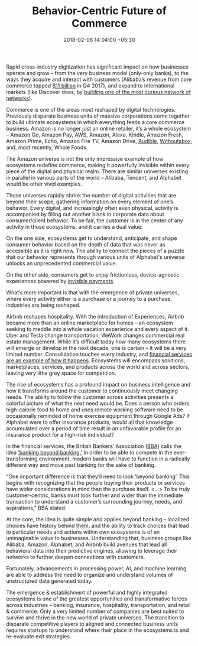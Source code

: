 ﻿---
title: Behavior-Centric Future of Commerce
date: 2018-02-06 14:04:00 +05:30
tags:
- insurance
- financial services
- startups
- technology
- machine learning
- big data
- artificial intelligence
- AI
Image: "/uploads/ecosystem.jpg"
Description: Localized choices have history behind them, and the ability to track
  choices that lead to particular needs and actions within a private ecosystem is
  of an unimaginable value to businesses.
Person: Elena Mesropyan
category:
- Enabling Technologies
Companies:
- Amazon
- Alibaba
- Alphabet
- Airbnb
- Uber
- 'Tesla '
- Tencent
- Discover
Markets:
- US
- North America
- China
- Asia
Is Featured: true
---

Rapid cross-industry digitization has significant impact on how businesses operate and grow – from the very business model (only-only banks), to the ways they acquire and interact with customers (Alibaba’s revenue from core commerce topped [$11 billion](http://www.alibabagroup.com/en/news/press_pdf/p180201.pdf) in Q4 2017), and expand to international markets (like Discover does, by [building one of the most curious network of networks](https://gomedici.com/rediscovering-discover-the-network-of-networks/)).

Commerce is one of the areas most reshaped by digital technologies. Previously disparate business units of massive corporations come together to build ultimate ecosystems in which everything feeds a core commerce business. Amazon is no longer just an online retailer, it’s a whole ecosystem – Amazon Go, Amazon Pay, AWS, Amazon, Alexa, Kindle, Amazon Fresh, Amazon Prime, Echo, Amazon Fire TV, Amazon Drive, [Audible](https://www.audible.com/), [Withoutabox](https://www.withoutabox.com/), and, most recently, Whole Foods.

The Amazon universe is not the only impressive example of how ecosystems redefine commerce, making it powerfully invisible within every piece of the digital and physical realm. There are similar universes existing in parallel in various parts of the world – Alibaba, Tencent, and Alphabet would be other vivid examples.

Those universes rapidly shrink the number of digital activities that are beyond their scope, gathering information on every element of one’s behavior. Every digital, and increasingly often even physical, activity is accompanied by filling out another blank in corporate data about consumer/client behavior. To be fair, the customer is in the center of any activity in those ecosystems, and it carries a dual value:

On the one side, ecosystems get to understand, anticipate, and shape consumer behavior based on the depth of data that was never as accessible as it is right now. The ability to connect the pieces of a puzzle that our behavior represents through various units of Alphabet's universe unlocks an unprecedented commercial value.

On the other side, consumers get to enjoy frictionless, device-agnostic experiences powered by [invisible payments](https://gomedici.com/payments-a-fading-experience/).

What’s more important is that with the emergence of private universes, where every activity either is a purchase or a journey to a purchase, industries are being reshaped.

Airbnb reshapes hospitality. With the introduction of Experiences, Airbnb became more than an online marketplace for homes – an ecosystem seeking to meddle into a whole vacation experience and every aspect of it. Uber and Tesla change transportation, WeWork changes commercial real estate management. While it’s difficult today how many ecosystems there will emerge or develop in the next decade, one is certain – it will be a very limited number. Consolidation touches every industry, and [financial services are an example of how it happens](https://gomedici.com/7k-fintech-startups-globally-will-fall-victim-to-consolidation-in-finserv/). Ecosystems will encompass solutions, marketplaces, services, and products across the world and across sectors, leaving very little grey space for competition.

The rise of ecosystems has a profound impact on business intelligence and how it transforms around the customer to continuously meet changing needs. The ability to follow the customer across activities presents a colorful picture of what the next need would be. Does a person who orders high-calorie food to home and uses remote working software need to be occasionally reminded of home exercise equipment through Google Ads? If Alphabet were to offer insurance products, would all that knowledge accumulated over a period of time result in an unfavorable profile for an insurance product for a high-risk individual?

In the financial services, the British Bankers’ Association ([BBA](https://www.bba.org.uk/)) calls the idea [‘banking beyond banking.’](https://www.bba.org.uk/landingpage/waywebanknow/) In order to be able to compete in the ever-transforming environment, modern banks will have to function in a radically different way and move past banking for the sake of banking.

“One important difference is that they’ll need to look ‘beyond banking’. This begins with recognizing that the people buying their products or services have wider considerations in mind than the purchase itself. <...> To be truly customer-centric, banks must look further and wider than the immediate transaction to understand a customer’s surrounding journey, needs, and aspirations,” BBA stated.

At the core, the idea is quite simple and applies beyond banking – localized choices have history behind them, and the ability to track choices that lead to particular needs and actions within own ecosystems is of an unimaginable value to businesses. Understanding that, business groups like Alibaba, Amazon, Alphabet, and Airbnb build avenues that lead all behavioral data into their predictive engines, allowing to leverage their networks to further deepen connections with customers.

Fortunately, advancements in processing power, AI, and machine learning are able to address the need to organize and understand volumes of unstructured data generated today.

The emergence & establishment of powerful and highly integrated ecosystems is one of the greatest opportunities and transformative forces across industries – banking, insurance, hospitality, transportation, and retail & commerce. Only a very limited number of companies are best suited to survive and thrive in the new world of private universes. The transition to disparate competitive players to aligned and connected business units requires startups to understand where their place in the ecosystems is and re-evaluate exit strategies.